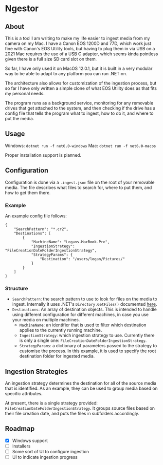 # Ngestor

## About

This is a tool I am writing to make my life easier to ingest media from my camera on my Mac. I have a Canon EOS 1200D and 77D, which work just fine with Canon's EOS Utility tools, but having to plug them in via USB on a 2021 Mac requires the use of a USB C adapter, which seems kinda pointless given there is a full size SD card slot on them.

So far, I have only used it on MacOS 12.0.1, but it is built in a very modular way to be able to adapt to any platform you can run .NET on.

The architecture also allows for customization of the ingestion process, but so far I have only written a simple clone of what EOS Utility does as that fits my personal needs.

The program runs as a background service, monitoring for any removable drives that get attached to the system, and then checking if the drive has a config file that tells the program what to ingest, how to do it, and where to put the media.

## Usage

Windows:
`dotnet run -f net6.0-windows`
Mac:
`dotnet run -f net6.0-macos`

Proper installation support is planned.

## Configuration

Configuration is done via a `.ingest.json` file on the root of your removable media. The file describes what files to search for, where to put them, and how to get them there.

### Example

An example config file follows:

```
{
    "SearchPattern": "*.cr2",
    "Destinations": [
        {
            "MachineName": "Logans-MacBook-Pro",
            "IngestionStrategy": "FileCreationDateFolderIngestionStrategy",
            "StrategyParams": {
                "Destination": "/users/logan/Pictures/"
            }
        }
    ]
}
```

### Structure

- `SearchPattern`: the search pattern to use to look for files on the media to ingest. Internally it uses .NET's `Directory.GetFiles()` documented [here](https://docs.microsoft.com/en-us/dotnet/api/system.io.directory.getfiles?view=net-6.0#System_IO_Directory_GetFiles_System_String_System_String_).
- `Destinations`: An array of destination objects. This is intended to handle using different configuration for different machines, in case you use your media on multiple machines.
  - `MachineName`: an identifier that is used to filter which destination applies to the currently running machine.
  - `IngestionStrategy`: which ingestion strategy to use. Currently there is only a single one: `FileCreationDateFolderIngestionStrategy`.
  - `StrategyParams`: a dictionary of parameters passed to the strategy to customise the process. In this example, it is used to specify the root destination folder for ingested media.

## Ingestion Strategies

An ingestion strategy determines the destination for all of the source media that is identified. As an example, they can be used to group media based on specific attributes.

At present, there is a single strategy provided: `FileCreationDateFolderIngestionStrategy`. It groups source files based on their file creation date, and puts the files in subfolders accordingly.

## Roadmap

- [x] Windows support
- [ ] Installers
- [ ] Some sort of UI to configure ingestion
- [ ] UI to indicate ingestion progress
